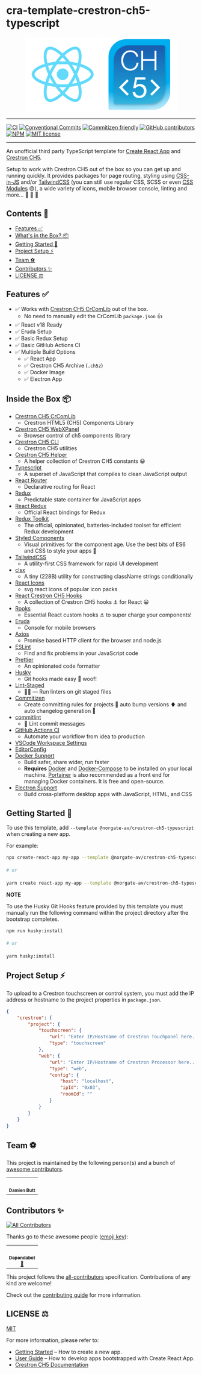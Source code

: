 # cra-template-crestron-ch5-typescript

<div align="center">
 <img src="./assets/logo.svg" alt="react-logo" width="200" />
 <img src="./assets/crestron-ch5-logo.png" alt="ch5-logo" width="200" />
</div>

---

[![CI](https://github.com/Norgate-AV-Solutions-Ltd/cra-template-crestron-ch5-typescript/actions/workflows/main.yml/badge.svg?branch=develop)](https://github.com/Norgate-AV-Solutions-Ltd/cra-template-crestron-ch5-typescript/actions/workflows/main.yml)
[![Conventional Commits](https://img.shields.io/badge/Conventional%20Commits-1.0.0-%23FE5196?logo=conventionalcommits&logoColor=white)](https://conventionalcommits.org)
[![Commitizen friendly](https://img.shields.io/badge/commitizen-friendly-brightgreen.svg)](http://commitizen.github.io/cz-cli/)
[![GitHub contributors](https://img.shields.io/github/contributors/Norgate-AV-Solutions-Ltd/cra-template-crestron-ch5-typescript)](#contributors)
[![NPM](https://img.shields.io/npm/v/@norgate-av/cra-template-crestron-ch5-typescript.svg)](https://www.npmjs.com/package/@norgate-av/cra-template-crestron-ch5-typescript)
[![MIT license](https://img.shields.io/badge/License-MIT-blue.svg)](LICENSE)

---

An unofficial third party TypeScript template for [Create React App](https://github.com/facebook/create-react-app) and [Crestron CH5](https://www.npmjs.com/package/@crestron/ch5-crcomlib).

Setup to work with Crestron CH5 out of the box so you can get up and running quickly. It provides packages for page routing, styling using [CSS-in-JS](https://en.wikipedia.org/wiki/CSS-in-JS) and/or [TailwindCSS](https://tailwindcss.com/) (you can still use regular CSS, SCSS or even [CSS Modules](https://create-react-app.dev/docs/adding-a-css-modules-stylesheet/) 😄), a wide variety of icons, mobile browser console, linting and more... 🚀 🚀 🚀

<!-- START doctoc generated TOC please keep comment here to allow auto update -->
<!-- DON'T EDIT THIS SECTION, INSTEAD RE-RUN doctoc TO UPDATE -->

## Contents 📖

-   [Features :white_check_mark:](#features-white_check_mark)
-   [What's in the Box? :package:](#whats-in-the-box-package)
-   [Getting Started :rocket:](#getting-started-rocket)
-   [Project Setup :zap:](#project-setup-zap)
-   [Team :soccer:](#team-soccer)
-   [Contributors :sparkles:](#contributors-sparkles)
-   [LICENSE :balance_scale:](#license-balance_scale)

<!-- END doctoc generated TOC please keep comment here to allow auto update -->

## Features :white_check_mark:

-   ✅ Works with [Crestron CH5 CrComLib](https://www.npmjs.com/package/@crestron/ch5-crcomlib) out of the box.
    -   No need to manually edit the CrComLib `package.json` 👍
-   ✅ React v18 Ready
-   ✅ Eruda Setup
-   ✅ Basic Redux Setup
-   ✅ Basic GitHub Actions CI
-   ✅ Multiple Build Options
    -   ✅ React App
    -   ✅ Crestron CH5 Archive (`.ch5z`)
    -   ✅ Docker Image
    -   ✅ Electron App

## Inside the Box :package:

-   [Crestron CH5 CrComLib](https://www.npmjs.com/package/@crestron/ch5-crcomlib)
    -   Crestron HTML5 (CH5) Components Library
-   [Crestron CH5 WebXPanel](https://www.npmjs.com/package/@crestron/ch5-webxpanel)
    -   Browser control of ch5 components library
-   [Crestron CH5 CLI](https://www.npmjs.com/package/@crestron/ch5-utilities-cli)
    -   Crestron CH5 utilities
-   [Crestron CH5 Helper](https://www.npmjs.com/package/@norgate-av/crestron-ch5-helper)
    -   A helper collection of Crestron CH5 constants 😀
-   [Typescript](https://www.typescriptlang.org/)
    -   A superset of JavaScript that compiles to clean JavaScript output
-   [React Router](https://reactrouterdotcom.fly.dev/)
    -   Declarative routing for React
-   [Redux](https://redux.js.org/)
    -   Predictable state container for JavaScript apps
-   [React Redux](https://react-redux.js.org/)
    -   Official React bindings for Redux
-   [Redux Toolkit](https://redux-toolkit.js.org/)
    -   The official, opinionated, batteries-included toolset for efficient Redux development
-   [Styled Components](https://styled-components.com/)
    -   Visual primitives for the component age. Use the best bits of ES6 and CSS to style your apps 💅
-   [TailwindCSS](https://tailwindcss.com/)
    -   A utility-first CSS framework for rapid UI development
-   [clsx](https://www.npmjs.com/package/clsx)
    -   A tiny (228B) utility for constructing className strings conditionally
-   [React Icons](https://react-icons.github.io/react-icons/)
    -   svg react icons of popular icon packs
-   [React Crestron CH5 Hooks](https://www.npmjs.com/package/@norgate-av/react-crestron-ch5-hooks)
    -   A collection of Crestron CH5 hooks ⚓ for React 😀
-   [Rooks](https://react-hooks.org/)
    -   Essential React custom hooks ⚓ to super charge your components!
-   [Eruda](https://eruda.liriliri.io/)
    -   Console for mobile browsers
-   [Axios](https://axios-http.com/)
    -   Promise based HTTP client for the browser and node.js
-   [ESLint](https://eslint.org/)
    -   Find and fix problems in your JavaScript code
-   [Prettier](https://prettier.io/)
    -   An opinionated code formatter
-   [Husky](https://typicode.github.io/husky/#/)
    -   Git hooks made easy 🐶 woof!
-   [Lint-Staged](https://github.com/okonet/lint-staged)
    -   🚫💩 — Run linters on git staged files
-   [Commitizen](https://commitizen-tools.github.io/commitizen/)
    -   Create committing rules for projects 🚀 auto bump versions ⬆️ and auto changelog generation 📂
-   [commitlint](https://commitlint.js.org/#/)
    -   📓 Lint commit messages
-   [GitHub Actions CI](https://github.com/features/actions)
    -   Automate your workflow from idea to production
-   [VSCode Workspace Settings](https://code.visualstudio.com/docs/getstarted/settings#_workspace-settings)
-   [EditorConfig](https://editorconfig.org/)
-   [Docker Support](https://www.docker.com/)
    -   Build safer, share wider, run faster
    -   **Requires** [Docker](https://docs.docker.com/get-docker/) and [Docker-Compose](https://docs.docker.com/compose/install/) to be installed on your local machine. [Portainer](https://www.portainer.io/) is also recommended as a front end for managing Docker containers. It is free and open-source.
-   [Electron Support](https://electronjs.org/)
    -   Build cross-platform desktop apps with JavaScript, HTML, and CSS

## Getting Started :rocket:

To use this template, add `--template @norgate-av/crestron-ch5-typescript` when creating a new app.

For example:

```sh
npx create-react-app my-app --template @norgate-av/crestron-ch5-typescript

# or

yarn create react-app my-app --template @norgate-av/crestron-ch5-typescript
```

**NOTE**

To use the Husky Git Hooks feature provided by this template you must manually run the following command within the project directory after the bootstrap completes.

```sh
npm run husky:install

# or

yarn husky:install
```

## Project Setup :zap:

To upload to a Crestron touchscreen or control system, you must add the IP address or hostname to the project properties in `package.json`.

```json
{
    "crestron": {
        "project": {
            "touchscreen": {
                "url": "Enter IP/Hostname of Crestron Touchpanel here...",
                "type": "touchscreen"
            },
            "web": {
                "url": "Enter IP/Hostname of Crestron Processor here...",
                "type": "web",
                "config": {
                    "host": "localhost",
                    "ipId": "0x03",
                    "roomId": ""
                }
            }
        }
    }
}
```

## Team :soccer:

This project is maintained by the following person(s) and a bunch of [awesome contributors](https://github.com/Norgate-AV-Solutions-Ltd/cra-template-crestron-ch5-typescript/graphs/contributors).

<table>
  <tr>
    <td align="center"><a href="https://github.com/damienbutt"><img src="https://avatars.githubusercontent.com/damienbutt?v=4?s=100" width="100px;" alt=""/><br /><sub><b>Damien Butt</b></sub></a><br /></td>
  </tr>
</table>

## Contributors :sparkles:

<!-- ALL-CONTRIBUTORS-BADGE:START - Do not remove or modify this section -->

[![All Contributors](https://img.shields.io/badge/all_contributors-2-orange.svg?style=flat-square)](#contributors-)

<!-- ALL-CONTRIBUTORS-BADGE:END -->

Thanks go to these awesome people ([emoji key](https://allcontributors.org/docs/en/emoji-key)):

<!-- ALL-CONTRIBUTORS-LIST:START - Do not remove or modify this section -->
<!-- prettier-ignore-start -->
<!-- markdownlint-disable -->
<table>
  <tr>
    <td align="center"><a href="https://github.com/features/security"><img src="https://avatars.githubusercontent.com/u/27347476?v=4?s=100" width="100px;" alt=""/><br /><sub><b>Dependabot</b></sub></a><br /><a href="#maintenance-dependabot" title="Maintenance">🚧</a></td>
  </tr>
</table>

<!-- markdownlint-restore -->
<!-- prettier-ignore-end -->

<!-- ALL-CONTRIBUTORS-LIST:END -->

This project follows the [all-contributors](https://allcontributors.org) specification.
Contributions of any kind are welcome!

Check out the [contributing guide](CONTRIBUTING.md) for more information.

## LICENSE :balance_scale:

[MIT](LICENSE)

For more information, please refer to:

-   [Getting Started](https://create-react-app.dev/docs/getting-started) – How to create a new app.
-   [User Guide](https://create-react-app.dev) – How to develop apps bootstrapped with Create React App.
-   [Crestron CH5 Documentation](https://sdkcon78221.crestron.com/sdk/Crestron_HTML5UI/Content/Topics/Home.htm)
